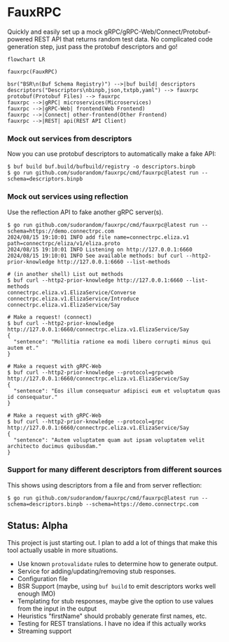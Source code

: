 # FauxRPC

Quickly and easily set up a mock gRPC/gRPC-Web/Connect/Protobuf-powered REST API that returns random test data. No complicated code generation step, just pass the protobuf descriptors and go!

```mermaid
flowchart LR

fauxrpc(FauxRPC)

bsr("BSR\n(Buf Schema Registry)") -->|buf build| descriptors
descriptors("Descriptors\nbinpb,json,txtpb,yaml") --> fauxrpc
protobuf(Protobuf Files) --> fauxrpc
fauxrpc -->|gRPC| microservices(Microservices)
fauxrpc -->|gRPC-Web| frontend(Web Frontend)
fauxrpc -->|Connect| other-frontend(Other Frontend)
fauxrpc -->|REST| api(REST API Client)
```

### Mock out services from descriptors
Now you can use protobuf descriptors to automatically make a fake API:
```shell
$ buf build buf.build/bufbuild/registry -o descriptors.binpb
$ go run github.com/sudorandom/fauxrpc/cmd/fauxrpc@latest run --schema=descriptors.binpb
```

### Mock out services using reflection
Use the reflection API to fake another gRPC server(s).
```shell
$ go run github.com/sudorandom/fauxrpc/cmd/fauxrpc@latest run --schema=https://demo.connectrpc.com
2024/08/15 19:10:01 INFO add file name=connectrpc.eliza.v1 path=connectrpc/eliza/v1/eliza.proto
2024/08/15 19:10:01 INFO Listening on http://127.0.0.1:6660
2024/08/15 19:10:01 INFO See available methods: buf curl --http2-prior-knowledge http://127.0.0.1:6660 --list-methods

# (in another shell) List out methods
$ buf curl --http2-prior-knowledge http://127.0.0.1:6660 --list-methods
connectrpc.eliza.v1.ElizaService/Converse
connectrpc.eliza.v1.ElizaService/Introduce
connectrpc.eliza.v1.ElizaService/Say

# Make a request! (connect)
$ buf curl --http2-prior-knowledge http://127.0.0.1:6660/connectrpc.eliza.v1.ElizaService/Say
{
  "sentence": "Mollitia ratione ea modi libero corrupti minus qui autem et."
}

# Make a request with gRPC-Web
$ buf curl --http2-prior-knowledge --protocol=grpcweb http://127.0.0.1:6660/connectrpc.eliza.v1.ElizaService/Say
{
  "sentence": "Eos illum consequatur adipisci eum et voluptatum quas id consequatur."
}

# Make a request with gRPC-Web
$ buf curl --http2-prior-knowledge --protocol=grpc http://127.0.0.1:6660/connectrpc.eliza.v1.ElizaService/Say
{
  "sentence": "Autem voluptatem quam aut ipsam voluptatem velit architecto ducimus quibusdam."
}
```

### Support for many different descriptors from different sources

This shows using descriptors from a file and from server reflection:
```shell
$ go run github.com/sudorandom/fauxrpc/cmd/fauxrpc@latest run --schema=descriptors.binpb --schema=https://demo.connectrpc.com
```

## Status: Alpha
This project is just starting out. I plan to add a lot of things that make this tool actually usable in more situations.

- Use known `protovalidate` rules to determine how to generate output.
- Service for adding/updating/removing stub responses.
- Configuration file
- BSR Support (maybe, using `buf build` to emit descriptors works well enough IMO)
- Templating for stub responses, maybe give the option to use values from the input in the output
- Heuristics "firstName" should probably generate first names, etc.
- Testing for REST translations. I have no idea if this actually works
- Streaming support
